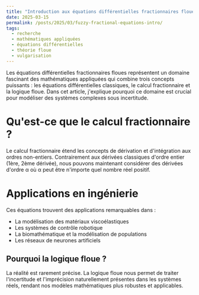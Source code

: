 ```yaml
---
title: "Introduction aux équations différentielles fractionnaires floues : Pourquoi c'est important ?"
date: 2025-03-15
permalink: /posts/2025/03/fuzzy-fractional-equations-intro/
tags:
  - recherche
  - mathématiques appliquées
  - équations différentielles
  - théorie floue
  - vulgarisation
---
```


Les équations différentielles fractionnaires floues représentent un domaine fascinant des mathématiques appliquées qui combine trois concepts puissants : les équations différentielles classiques, le calcul fractionnaire et la logique floue. Dans cet article, j'explique pourquoi ce domaine est crucial pour modéliser des systèmes complexes sous incertitude.

Qu'est-ce que le calcul fractionnaire ?
======

Le calcul fractionnaire étend les concepts de dérivation et d'intégration aux ordres non-entiers. Contrairement aux dérivées classiques d'ordre entier (1ère, 2ème dérivée), nous pouvons maintenant considérer des dérivées d'ordre α où α peut être n'importe quel nombre réel positif.

Applications en ingénierie
======

Ces équations trouvent des applications remarquables dans :
- La modélisation des matériaux viscoélastiques
- Les systèmes de contrôle robotique
- La biomathématique et la modélisation de populations
- Les réseaux de neurones artificiels

Pourquoi la logique floue ?
------

La réalité est rarement précise. La logique floue nous permet de traiter l'incertitude et l'imprécision naturellement présentes dans les systèmes réels, rendant nos modèles mathématiques plus robustes et applicables.
